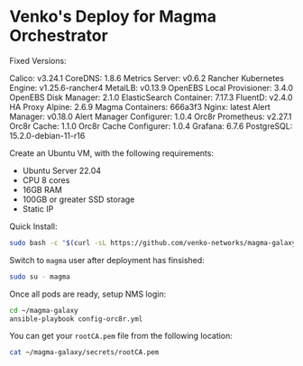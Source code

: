 # Venko's Deploy for Magma Orchestrator



Fixed Versions:

Calico: v3.24.1
CoreDNS: 1.8.6
Metrics Server: v0.6.2
Rancher Kubernetes Engine: v1.25.6-rancher4
MetalLB: v0.13.9
OpenEBS Local Provisioner: 3.4.0
OpenEBS Disk Manager: 2.1.0
ElasticSearch Container: 7.17.3
FluentD: v2.4.0
HA Proxy Alpine: 2.6.9
Magma Containers: 666a3f3
Nginx: latest
Alert Manager: v0.18.0
Alert Manager Configurer: 1.0.4
Orc8r Prometheus: v2.27.1
Orc8r Cache: 1.1.0
Orc8r Cache Configurer: 1.0.4
Grafana: 6.7.6
PostgreSQL: 15.2.0-debian-11-r16


Create an Ubuntu VM, with the following requirements:

- Ubuntu Server 22.04
- CPU 8 cores
- 16GB RAM
- 100GB or greater SSD storage
- Static IP 


Quick Install:
```bash
sudo bash -c "$(curl -sL https://github.com/venko-networks/magma-galaxy/raw/master/deploy-orc8r.sh)"
```

Switch to `magma` user after deployment has finsished:
```bash
sudo su - magma
```

Once all pods are ready, setup NMS login:
```bash
cd ~/magma-galaxy
ansible-playbook config-orc8r.yml
```

You can get your `rootCA.pem` file from the following location:
```bash
cat ~/magma-galaxy/secrets/rootCA.pem
```
